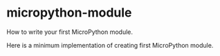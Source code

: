 # micropython-module
How to write your first MicroPython module.

Here is a minimum implementation of creating first MicroPython module.

